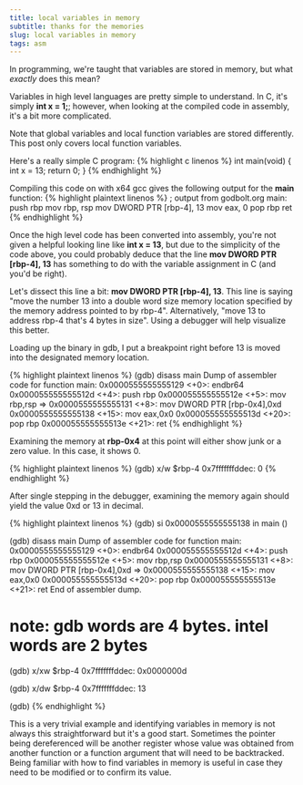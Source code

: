 ```yaml
---
title: local variables in memory
subtitle: thanks for the memories
slug: local variables in memory
tags: asm
---
```


In programming, we're taught that variables are stored in memory, but what *exactly* does this mean?

Variables in high level languages are pretty simple to understand. In C, it's simply **int x = 1;**; however, when looking at the compiled code in assembly, it's a bit more complicated.

Note that global variables and local function variables are stored differently. This post only covers local function variables.

Here's a really simple C program:
{% highlight c linenos %}
int main(void)
{
    int x = 13;
    return 0;
}
{% endhighlight %}

Compiling this code on with x64 gcc gives the following output for the **main** function:
{% highlight plaintext linenos %}
; output from godbolt.org
main:
        push    rbp
        mov     rbp, rsp
        mov     DWORD PTR [rbp-4], 13
        mov     eax, 0
        pop     rbp
        ret
{% endhighlight %}

Once the high level code has been converted into assembly, you're not given a helpful looking line like **int x = 13**, but due to the simplicity of the code above, you could probably deduce that the line **mov DWORD PTR [rbp-4], 13** has something to do with the variable assignment in C (and you'd be right).

Let's dissect this line a bit: **mov DWORD PTR [rbp-4], 13**. This line is saying "move the number 13 into a double word size memory location specified by the memory address pointed to by rbp-4". Alternatively, "move 13 to address rbp-4 that's 4 bytes in size". Using a debugger will help visualize this better.

Loading up the binary in gdb, I put a breakpoint right before 13 is moved into the designated memory location.

{% highlight plaintext linenos %}
(gdb) disass main
Dump of assembler code for function main:
   0x0000555555555129 <+0>:     endbr64
   0x000055555555512d <+4>:     push   rbp
   0x000055555555512e <+5>:     mov    rbp,rsp
=> 0x0000555555555131 <+8>:     mov    DWORD PTR [rbp-0x4],0xd
   0x0000555555555138 <+15>:    mov    eax,0x0
   0x000055555555513d <+20>:    pop    rbp
   0x000055555555513e <+21>:    ret
{% endhighlight %}

Examining the memory at **rbp-0x4** at this point will either show junk or a zero value. In this case, it shows 0.

{% highlight plaintext linenos %}
(gdb) x/w $rbp-4
0x7fffffffddec: 0
{% endhighlight %}

After single stepping in the debugger, examining the memory again should yield the value 0xd or 13 in decimal.

{% highlight plaintext linenos %}
(gdb) si
0x0000555555555138 in main ()

(gdb) disass main
Dump of assembler code for function main:
   0x0000555555555129 <+0>:     endbr64
   0x000055555555512d <+4>:     push   rbp
   0x000055555555512e <+5>:     mov    rbp,rsp
   0x0000555555555131 <+8>:     mov    DWORD PTR [rbp-0x4],0xd
=> 0x0000555555555138 <+15>:    mov    eax,0x0
   0x000055555555513d <+20>:    pop    rbp
   0x000055555555513e <+21>:    ret
End of assembler dump.

# note: gdb words are 4 bytes. intel words are 2 bytes
(gdb) x/xw $rbp-4
0x7fffffffddec: 0x0000000d

(gdb) x/dw $rbp-4
0x7fffffffddec: 13

(gdb)
{% endhighlight %}

This is a very trivial example and identifying variables in memory is not always this straightforward but it's a good start. Sometimes the pointer being dereferenced will be another register whose value was obtained from another function or a function argument that will need to be backtracked. Being familiar with how to find variables in memory is useful in case they need to be modified or to confirm its value.
